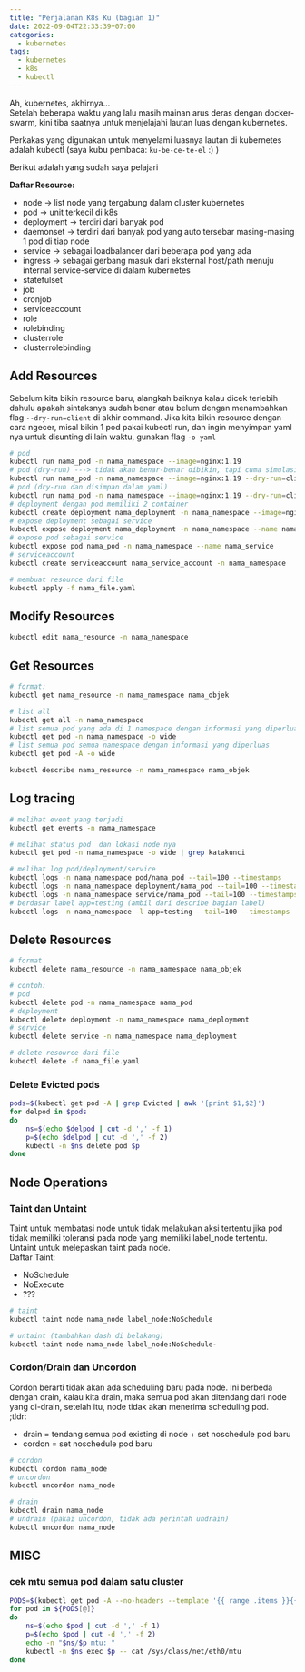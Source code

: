 ```yaml
---
title: "Perjalanan K8s Ku (bagian 1)"
date: 2022-09-04T22:33:39+07:00
catogories:
  - kubernetes
tags:
  - kubernetes
  - k8s
  - kubectl
---
```


Ah, kubernetes, akhirnya...  
Setelah beberapa waktu yang lalu masih mainan arus deras dengan docker-swarm, kini tiba saatnya untuk menjelajahi lautan luas dengan kubernetes.  

Perkakas yang digunakan untuk menyelami luasnya lautan di kubernetes adalah kubectl (saya kubu pembaca: `ku-be-ce-te-el` :) )

Berikut adalah yang sudah saya pelajari

**Daftar Resource:**  
- node                  -> list node yang tergabung dalam cluster kubernetes  
- pod                   -> unit terkecil di k8s  
- deployment            -> terdiri dari banyak pod  
- daemonset             -> terdiri dari banyak pod yang auto tersebar masing-masing 1 pod di tiap node  
- service               -> sebagai loadbalancer dari beberapa pod yang ada  
- ingress               -> sebagai gerbang masuk dari eksternal host/path menuju internal service-service di dalam kubernetes  
- statefulset  
- job  
- cronjob  
- serviceaccount  
- role  
- rolebinding  
- clusterrole  
- clusterrolebinding  

## Add Resources
Sebelum kita bikin resource baru, alangkah baiknya kalau dicek terlebih dahulu apakah sintaksnya sudah
benar atau belum dengan menambahkan flag `--dry-run=client` di akhir command. Jika kita bikin resource
dengan cara ngecer, misal bikin 1 pod pakai kubectl run, dan ingin menyimpan yaml nya untuk disunting di lain
waktu, gunakan flag `-o yaml`

```bash
# pod
kubectl run nama_pod -n nama_namespace --image=nginx:1.19
# pod (dry-run) ---> tidak akan benar-benar dibikin, tapi cuma simulasi apakah nanti sukses atau tidak
kubectl run nama_pod -n nama_namespace --image=nginx:1.19 --dry-run=client
# pod (dry-run dan disimpan dalam yaml)
kubectl run nama_pod -n nama_namespace --image=nginx:1.19 --dry-run=client -o yaml > nama_pod.yaml
# deployment dengan pod memiliki 2 container
kubectl create deployment nama_deployment -n nama_namespace --image=nginx:1.19 --image=busybox:3.25
# expose deployment sebagai service
kubectl expose deployment nama_deployment -n nama_namespace --name nama_service
# expose pod sebagai service
kubectl expose pod nama_pod -n nama_namespace --name nama_service
# serviceaccount
kubectl create serviceaccount nama_service_account -n nama_namespace

# membuat resource dari file
kubectl apply -f nama_file.yaml
```

## Modify Resources
```bash
kubectl edit nama_resource -n nama_namespace
```

## Get Resources
```bash
# format:
kubectl get nama_resource -n nama_namespace nama_objek

# list all
kubectl get all -n nama_namespace
# list semua pod yang ada di 1 namespace dengan informasi yang diperluas
kubectl get pod -n nama_namespace -o wide
# list semua pod semua namespace dengan informasi yang diperluas
kubectl get pod -A -o wide

kubectl describe nama_resource -n nama_namespace nama_objek
```

## Log tracing
```bash
# melihat event yang terjadi
kubectl get events -n nama_namespace

# melihat status pod  dan lokasi node nya
kubectl get pod -n nama_namespace -o wide | grep katakunci

# melihat log pod/deployment/service
kubectl logs -n nama_namespace pod/nama_pod --tail=100 --timestamps
kubectl logs -n nama_namespace deployment/nama_pod --tail=100 --timestamps
kubectl logs -n nama_namespace service/nama_pod --tail=100 --timestamps
# berdasar label app=testing (ambil dari describe bagian label)
kubectl logs -n nama_namespace -l app=testing --tail=100 --timestamps
```

## Delete Resources
```bash
# format
kubectl delete nama_resource -n nama_namespace nama_objek

# contoh:
# pod
kubectl delete pod -n nama_namespace nama_pod
# deployment
kubectl delete deployment -n nama_namespace nama_deployment
# service
kubectl delete service -n nama_namespace nama_deployment

# delete resource dari file
kubectl delete -f nama_file.yaml
```
### Delete Evicted pods
```bash
pods=$(kubectl get pod -A | grep Evicted | awk '{print $1,$2}')
for delpod in $pods
do
    ns=$(echo $delpod | cut -d ',' -f 1)
    p=$(echo $delpod | cut -d ',' -f 2)
    kubectl -n $ns delete pod $p
done
```

## Node Operations
### Taint dan Untaint
Taint untuk membatasi node untuk tidak melakukan aksi tertentu jika
pod tidak memiliki toleransi pada node yang memiliki label_node tertentu.  
Untaint untuk melepaskan taint pada node.  
Daftar Taint:
- NoSchedule
- NoExecute
- ???

```bash
# taint
kubectl taint node nama_node label_node:NoSchedule

# untaint (tambahkan dash di belakang)
kubectl taint node nama_node label_node:NoSchedule-
```

### Cordon/Drain dan Uncordon
Cordon berarti tidak akan ada scheduling baru pada node. Ini berbeda dengan drain,
kalau kita drain, maka semua pod akan ditendang dari node yang di-drain, setelah itu,
node tidak akan menerima scheduling pod.  
;tldr:  
- drain  = tendang semua pod existing di node + set noschedule pod baru  
- cordon = set noschedule pod baru  

```bash
# cordon
kubectl cordon nama_node
# uncordon
kubectl uncordon nama_node

# drain
kubectl drain nama_node
# undrain (pakai uncordon, tidak ada perintah undrain)
kubectl uncordon nama_node
```

## MISC
### cek mtu semua pod dalam satu cluster
```bash
PODS=$(kubectl get pod -A --no-headers --template '{{ range .items }}{{ printf "%s,%s\n" .metadata.namespace .metadata.name }}{{ end }}')
for pod in ${PODS[@]}
do
    ns=$(echo $pod | cut -d ',' -f 1)
    p=$(echo $pod | cut -d ',' -f 2)
    echo -n "$ns/$p mtu: "
    kubectl -n $ns exec $p -- cat /sys/class/net/eth0/mtu 
done
```
